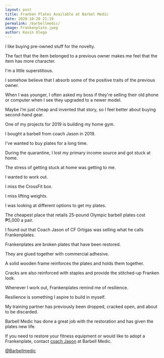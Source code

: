 ```yaml
--- 
layout: post 
title: Franken Plates Available at Barbel Medic 
date: 2020-10-20 21:19
permalink: /barbellmedic/ 
image: Frankenplate.jpeg
author: Kevin Olega 
--- 
```

I like buying pre-owned stuff for the novelty.

The fact that the item belonged to a previous owner makes me feel that the item has more character.

I'm a little superstitious.

I somehow believe that I absorb some of the positive traits of the previous owner.

When I was younger, I often asked my boss if they're selling their old phone or computer when I see they upgraded to a newer model.

Maybe I'm just cheap and invented that story, so I feel better about buying second-hand gear.

One of my projects for 2019 is building my home gym.

I bought a barbell from coach Jason in 2019.

I've wanted to buy plates for a long time.

During the quarantine, I lost my primary income source and got stuck at home.

The stress of getting stuck at home was getting to me.

I wanted to work out.

I miss the CrossFit box.

I miss lifting weights.

I was looking at different options to get my plates.

The cheapest place that retails 25-pound Olympic barbell plates cost ₱5,000 a pair.

I found out that Coach Jason of CF Ortigas was selling what he calls Frankenplates.

Frankenplates are broken plates that have been restored.

They are glued together with commercial adhesive.

A solid wooden frame reinforces the plates and holds them together.

Cracks are also reinforced with staples and provide the stitched-up Franken look.

Whenever I work out, Frankenplates remind me of resilience.

Resilience is something I aspire to build in myself.

My training partner has previously been dropped, cracked open, and about to be discarded.

Barbell Medic has done a great job with the restoration and has given the plates new life.

If you need to restore your fitness equipment or would like to adopt a Frankenplate, contact [coach Jason](https://www.instagram.com/coachjasonm/) at Barbell Medic.


[@Barbellmedic](https://www.instagram.com/barbellmedic/)